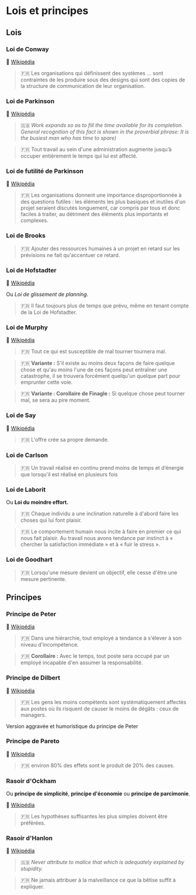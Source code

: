 # Lois et principes

## Lois

### Loi de Conway

:link: [Wikipédia](https://fr.wikipedia.org/wiki/Loi_de_Conway)

> :fr: Les organisations qui définissent des systèmes ... sont contraintes de les produire sous des designs qui sont des copies de la structure de communication de leur organisation.

### Loi de Parkinson

:link: [Wikipédia](https://fr.wikipedia.org/wiki/Loi_de_Parkinson)

> :uk: _Work expands so as to fill the time available for its completion. General recognition of this fact is shown in the proverbial phrase: It is the busiest man who has time to spare)_

> :fr: Tout travail au sein d'une administration augmente jusqu’à occuper entièrement le temps qui lui est affecté.

### Loi de futilité de Parkinson

:link: [Wikipédia](https://fr.wikipedia.org/wiki/Loi_de_futilit%C3%A9_de_Parkinson)

> :fr: Les organisations donnent une importance disproportionnée à des questions futiles : les éléments les plus basiques et inutiles d'un projet seraient discutés longuement, car compris par tous et donc faciles à traiter, au détriment des éléments plus importants et complexes.

### Loi de Brooks

> :fr: Ajouter des ressources humaines à un projet en retard sur les prévisions ne fait qu'accentuer ce retard.

### Loi de Hofstadter

:link: [Wikipédia](https://fr.wikipedia.org/wiki/Loi_de_Hofstadter)

Ou _Loi de glissement de planning_.

> :fr: Il faut toujours plus de temps que prévu, même en tenant compte de la Loi de Hofstadter.

### Loi de Murphy

:link: [Wikipédia](https://fr.wikipedia.org/wiki/Loi_de_Murphy)

> :fr: Tout ce qui est susceptible de mal tourner tournera mal.

> :fr: **Variante :** S'il existe au moins deux façons de faire quelque chose et qu'au moins l'une de ces façons peut entraîner une catastrophe, il se trouvera forcément quelqu'un quelque part pour emprunter cette voie.

> :fr: **Variante : Corollaire de Finagle :** Si quelque chose peut tourner mal, se sera au pire moment.

### Loi de Say

:link: [Wikipédia](https://fr.wikipedia.org/wiki/Loi_de_Say)

> :fr: L'offre crée sa propre demande.

### Loi de Carlson

> :fr: Un travail réalisé en continu prend moins de temps et d’énergie que lorsqu'il est réalisé en plusieurs fois

### Loi de Laborit

Ou **Loi du moindre effort.**

> :fr: Chaque individu a une inclination naturelle à d'abord faire les choses qui lui font plaisir.

> :fr: Le comportement humain nous incite à faire en premier ce qui nous fait plaisir. Au travail nous avons tendance par instinct à « chercher la satisfaction immédiate » et à « fuir le stress ».

### Loi de Goodhart

> :fr: Lorsqu'une mesure devient un objectif, elle cesse d'être une mesure pertinente.

## Principes

### Principe de Peter

:link: [Wikipédia](https://fr.wikipedia.org/wiki/Principe_de_Peter)

> :fr: Dans une hiérarchie, tout employé a tendance à s'élever à son niveau d'incompétence.

> :fr: **Corollaire :** Avec le temps, tout poste sera occupé par un employé incapable d'en assumer la responsabilité.

### Principe de Dilbert

:link: [Wikipédia](https://fr.wikipedia.org/wiki/Principe_de_Dilbert)

> :fr: Les gens les moins compétents sont systématiquement affectés aux postes où ils risquent de causer le moins de dégâts : ceux de managers.

Version aggravée et humoristique du principe de Peter

### Principe de Pareto

:link: [Wikipédia](https://fr.wikipedia.org/wiki/Principe_de_Pareto)

> :fr: environ 80% des effets sont le produit de 20% des causes.

### Rasoir d'Ockham

Ou **principe de simplicité**, **principe d'économie** ou **principe de parcimonie**.

:link: [Wikipédia](https://fr.wikipedia.org/wiki/Rasoir_d%27Ockham)

> :fr: Les hypothèses suffisantes les plus simples doivent être préférées.

### Rasoir d'Hanlon

:link: [Wikipédia](https://fr.wikipedia.org/wiki/Rasoir_d%27Hanlon)

> :uk: _Never attribute to malice that which is adequately explained by stupidity._

> :fr: Ne jamais attribuer à la malveillance ce que la bêtise suffit à expliquer.
